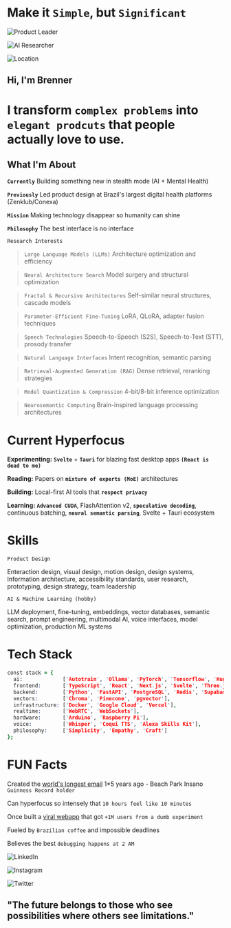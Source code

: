 # Make it `Simple`, but `Significant`

![Product Leader](https://img.shields.io/badge/%F0%9F%9A%80-Product%20Leader%20%7C%2022%2B%20years-grey.svg)

![AI Researcher](https://img.shields.io/badge/%F0%9F%A7%A0-AI%20Researcher%20%7C%20Neurosemantic-grey.svg)

![Location](https://img.shields.io/badge/%F0%9F%93%8D-S%C3%A3o%20Paulo%2C%20Brazil-grey.svg)

## Hi, I'm Brenner

# I transform `complex problems` into `elegant prodcuts` that people actually love to use.

## What I'm About

**`Currently`** Building something new in stealth mode (AI + Mental Health)

**`Previously`** Led product design at Brazil's largest digital health platforms (Zenklub/Conexa)

**`Mission`** Making technology disappear so humanity can shine

**`Philosophy`** The best interface is no interface

```
Research Interests
```

> `Large Language Models (LLMs)` Architecture optimization and efficiency

> `Neural Architecture Search` Model surgery and structural optimization

> `Fractal & Recursive Architectures` Self-similar neural structures, cascade models

> `Parameter-Efficient Fine-Tuning` LoRA, QLoRA, adapter fusion techniques

> `Speech Technologies` Speech-to-Speech (S2S), Speech-to-Text (STT), prosody transfer

> `Natural Language Interfaces` Intent recognition, semantic parsing

> `Retrieval-Augmented Generation (RAG)` Dense retrieval, reranking strategies

> `Model Quantization & Compression` 4-bit/8-bit inference optimization

> `Neurosemantic Computing` Brain-inspired language processing architectures

# Current Hyperfocus

**Experimenting:** **`Svelte`** + **`Tauri`** for blazing fast desktop apps **`(React is dead to me)`**

**Reading:** Papers on **`mixture of experts (MoE)`** architectures

**Building:** Local-first AI tools that **`respect privacy`**

**Learning:** **`Advanced CUDA`**, FlashAttention v2, **`speculative decoding`**, continuous batching, **`neural semantic parsing`**, Svelte + Tauri ecosystem

# Skills
```
Product Design
```

Enteraction design, visual design, motion design, design systems, Information architecture, accessibility standards, user research, prototyping, design strategy, team leadership
```
AI & Machine Learning (hobby)
```

LLM deployment, fine-tuning, embeddings, vector databases, semantic search, prompt engineering, multimodal AI, voice interfaces, model optimization, production ML systems

# Tech Stack

```prolog
const stack = {
  ai:             ['Autotrain', 'Ollama', 'PyTorch', 'Tensorflow', 'HuggingFace', 'LangChain', 'LM Studio'],
  frontend:       ['TypeScript', 'React', 'Next.js', 'Svelte', 'Three.js', 'Tailwind', 'WebGL','GLSL'],
  backend:        ['Python', 'FastAPI', 'PostgreSQL', 'Redis', 'Supabase'],
  vectors:        ['Chroma', 'Pinecone', 'pgvector'],
  infrastructure: ['Docker', 'Google Cloud', 'Vercel'],
  realtime:       ['WebRTC', 'WebSockets'],
  hardware:       ['Arduino', 'Raspberry Pi'],
  voice:          ['Whisper', 'Coqui TTS', 'Alexa Skills Kit'],
  philosophy:     ['Simplicity', 'Empathy', 'Craft']
};
```

# FUN Facts

Created the [world's longest email](https://www.meioemensagem.com.br/comunicacao/acao-do-beach-park-propoe-emocao-real) 1*5 years ago - Beach Park Insano `Guinness Record holder`

Can hyperfocus so intensely that `10 hours feel like 10 minutes`

Once built a [viral webapp](https://www.awwwards.com/sites/facemother) that got `+1M users from a dumb experiment`

Fueled by `Brazilian coffee` and impossible deadlines

Believes the best `debugging happens at 2 AM`

![LinkedIn](https://img.shields.io/badge/LinkedIn-0077B5.svg)

![Instagram](https://img.shields.io/badge/Instagram-E4405F.svg)

![Twitter](https://img.shields.io/badge/Twitter-1DA1F2.svg)

## "The future belongs to those who see possibilities where others see limitations."
